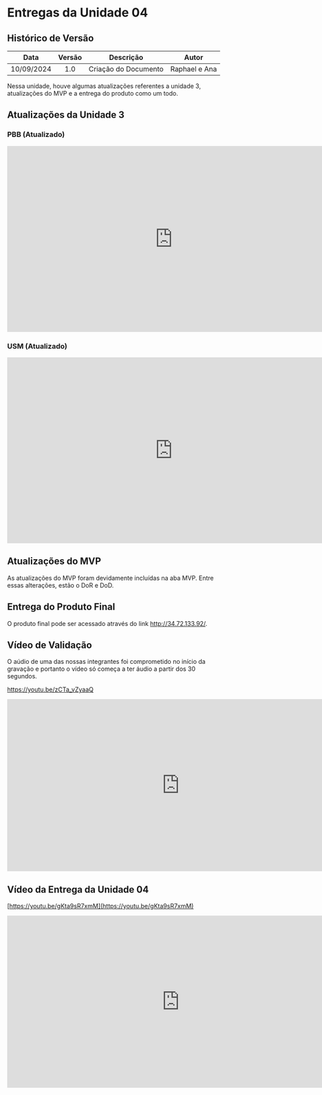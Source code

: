 # Entregas da Unidade 04

##  Histórico de Versão

|  **Data**  | **Versão** |    **Descrição**     |   **Autor**    |
| :--------: | :--------: | :------------------: | :------------: |
| 10/09/2024 |    1.0     | Criação do Documento | Raphael e Ana |

Nessa unidade, houve algumas atualizações referentes a unidade 3, atualizações do MVP e a entrega do produto como um todo.

## Atualizações da Unidade 3
### PBB (Atualizado)
<iframe width="768" height="432" src="https://miro.com/app/live-embed/uXjVKhlfdW0=/?moveToViewport=-615,-278,1228,555&embedId=24568429929" frameborder="0" scrolling="no" allow="fullscreen; clipboard-read; clipboard-write" allowfullscreen></iframe>

### USM (Atualizado)
<iframe width="768" height="432" src="https://miro.com/app/live-embed/uXjVKhl4HX8=/?moveToViewport=-3954,-1297,10169,4594&embedId=447385448544" frameborder="0" scrolling="no" allow="fullscreen; clipboard-read; clipboard-write" allowfullscreen></iframe>

## Atualizações do MVP
As atualizações do MVP foram devidamente incluídas na aba MVP. Entre essas alterações, estão o DoR e DoD.

## Entrega do Produto Final

O produto final pode ser acessado através do link <a href="http://34.72.133.92/">http://34.72.133.92/</a>.

## Vídeo de Validação

O aúdio de uma das nossas integrantes foi comprometido no início da gravação e portanto o vídeo só começa a ter áudio a partir dos 30 segundos.

<a href="https://youtu.be/zCTa_vZyaaQ">https://youtu.be/zCTa_vZyaaQ</a>

<iframe width="800" height="400" src="https://youtu.be/zCTa_vZyaaQ" title="YouTube video player" frameborder="0" allow="accelerometer; autoplay; clipboard-write; encrypted-media; gyroscope; picture-in-picture; web-share" referrerpolicy="strict-origin-when-cross-origin" allowfullscreen></iframe>

## Vídeo da Entrega da Unidade 04

[https://youtu.be/gKta9sR7xmM](https://youtu.be/gKta9sR7xmM)

<iframe width="800" height="400" src="https://youtu.be/gKta9sR7xmM" title="YouTube video player" frameborder="0" allow="accelerometer; autoplay; clipboard-write; encrypted-media; gyroscope; picture-in-picture; web-share" referrerpolicy="strict-origin-when-cross-origin" allowfullscreen></iframe>
